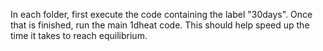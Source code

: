 In each folder, first execute the code containing the label "30days". Once that is finished, run the main 1dheat code. This should help speed up the time it takes to reach equilibrium. 
